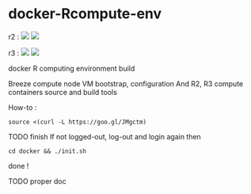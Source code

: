 # docker-Rcompute-env

r2 :
[![](https://images.microbadger.com/badges/image/fimm/r2.svg)](https://microbadger.com/images/fimm/r2 "Get your own image badge on microbadger.com")
[![](https://images.microbadger.com/badges/version/fimm/r2.svg)](https://microbadger.com/images/fimm/r2 "Get your own version badge on microbadger.com")

r3 :
[![](https://images.microbadger.com/badges/image/fimm/r3.svg)](https://microbadger.com/images/fimm/r3 "Get your own image badge on microbadger.com")
[![](https://images.microbadger.com/badges/version/fimm/r3.svg)](https://microbadger.com/images/fimm/r3 "Get your own version badge on microbadger.com")

docker R computing environment build

Breeze compute node VM bootstrap, configuration
And R2, R3 compute containers source and build tools

How-to :

```console
source <(curl -L https://goo.gl/JMgctm)
```
TODO finish
If not logged-out, log-out and login again then
```console
cd docker && ./init.sh
```


done !

TODO proper doc
